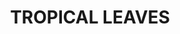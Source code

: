---
title: "TROPICAL LEAVES"
price: "TBA"
desc: "Opis nije dostupan"
img_path: "/assets/img/A.MIG-8408.jpg"
brand: AMMO
available: true
cat: "dioramas"
subcat: "LEAVES"
subsubcat: "SS"
---